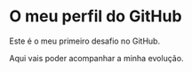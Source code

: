 # O meu perfil do GitHub

Este é o meu primeiro desafio no GitHub.

Aqui vais poder acompanhar a minha evolução.


